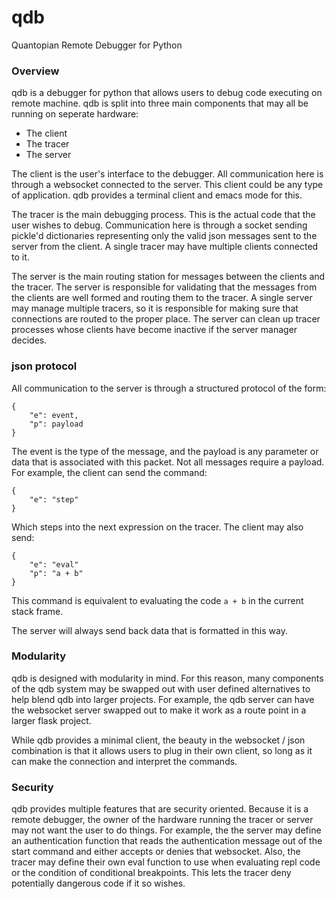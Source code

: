 # qdb #

Quantopian Remote Debugger for Python


### Overview ###

qdb is a debugger for python that allows users to debug code executing
on remote machine. qdb is split into three main components that may all be
running on seperate hardware:

- The client
- The tracer
- The server

The client is the user's interface to the debugger. All communication here is
through a websocket connected to the server. This client could be any type
of application. qdb provides a terminal client and emacs mode for this.


The tracer is the main debugging process. This is the actual code that the user
wishes to debug. Communication here is through a socket sending pickle'd
dictionaries representing only the valid json messages sent to the server from
the client. A single tracer may have multiple clients connected to it.


The server is the main routing station for messages between the clients and the
tracer. The server is responsible for validating that the messages from the
clients are well formed and routing them to the tracer. A single server may
manage multiple tracers, so it is responsible for making sure that connections
are routed to the proper place. The server can clean up tracer processes whose
clients have become inactive if the server manager decides.



### json protocol ###

All communication to the server is through a structured protocol of the form:

    {
        "e": event,
        "p": payload
    }

The event is the type of the message, and the payload is any parameter or data
that is associated with this packet. Not all messages require a payload.
For example, the client can send the command:

    {
        "e": "step"
    }

Which steps into the next expression on the tracer. The client may also send:

    {
        "e": "eval"
        "p": "a + b"
    }

This command is equivalent to evaluating the code `a + b` in the current stack
frame.

The server will always send back data that is formatted in this way.


### Modularity ###

qdb is designed with modularity in mind. For this reason, many components of the
qdb system may be swapped out with user defined alternatives to help blend qdb
into larger projects. For example, the qdb server can have the websocket server
swapped out to make it work as a route point in a larger flask project.

While qdb provides a minimal client, the beauty in the websocket / json
combination is that it allows users to plug in their own client, so long as
it can make the connection and interpret the commands.



### Security ###

qdb provides multiple features that are security oriented. Because it is a
remote debugger, the owner of the hardware running the tracer or server may
not want the user to do things. For example, the the server may define an
authentication function that reads the authentication message out of the
start command and either accepts or denies that websocket. Also, the tracer
may define their own eval function to use when evaluating repl code or the
condition of conditional breakpoints. This lets the tracer deny potentially
dangerous code if it so wishes.
